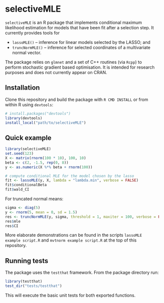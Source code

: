# selectiveMLE

`selectiveMLE` is an R package that implements conditional maximum likelihood
estimation for models that have been fit after a selection step.  It
currently provides tools for

* `lassoMLE()` – inference for linear models selected by the LASSO; and
* `truncNormMLE()` – inference for selected coordinates of a multivariate
  normal vector.

The package relies on `glmnet` and a set of C++ routines (via `Rcpp`) to
perform stochastic gradient based optimisation.  It is intended for research
purposes and does not currently appear on CRAN.

## Installation

Clone this repository and build the package with `R CMD INSTALL` or
from within R using `devtools`:

```r
# install.packages("devtools")
library(devtools)
install_local("path/to/selectiveMLE")
```

## Quick example

```r
library(selectiveMLE)
set.seed(123)
X <- matrix(rnorm(100 * 10), 100, 10)
beta <- c(2, -1.5, rep(0, 8))
y <- as.numeric(X %*% beta + rnorm(100))

# compute conditional MLE for the model chosen by the lasso
fit <- lassoMLE(y, X, lambda = "lambda.min", verbose = FALSE)
fit$conditionalBeta
fit$wald_CI
```

For truncated normal means:

```r
sigma <- diag(5)
y <- rnorm(5, mean = 0, sd = 1.5)
res <- truncNormMLE(y, sigma, threshold = 1, maxiter = 100, verbose = FALSE)
res$mle
res$CI
```

More elaborate demonstrations can be found in the scripts
`lassoMLE example script.R` and `mvtnorm example script.R` at the top of
this repository.

## Running tests

The package uses the `testthat` framework.  From the package directory run:

```r
library(testthat)
test_dir("tests/testthat")
```

This will execute the basic unit tests for both exported functions.


